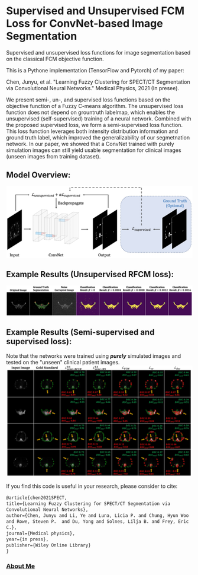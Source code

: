 # Supervised and Unsupervised FCM Loss for ConvNet-based Image Segmentation
Supervised and unsupervised loss functions for image segmentation based on the classical FCM objective function.

This is a Pythone implementation (TensorFlow and Pytorch) of my paper:

Chen, Junyu, et al. "Learning Fuzzy Clustering for SPECT/CT Segmentation via Convolutional Neural Networks." Medical Physics, 2021 (In presee).

We present semi-, un-, and supervised loss functions based on the objective function of a Fuzzy C-means algorithm. The unsupervised loss function does not depend on grountruth labelmap, which enables the unsupervised (self-supervised) training of a neural network. Combined with the proposed supervised loss, we form a semi-supervised loss function. This loss function leverages both intensity distribution information and ground truth label, which improved the generalizability of our segmetnation network. In our paper, we showed that a ConvNet trained with purely simulation images can still yield usable segmentation for clinical images (unseen images from training dataset).

## Model Overview:
<img src="https://github.com/junyuchen245/Semi-supervised_FCM_Loss_for_Segmentation/blob/main/figures/overview.jpg" width="600"/>

## Example Results (Unsupervised RFCM loss):
<img src="https://github.com/junyuchen245/Semi-supervised_FCM_Loss_for_Segmentation/blob/main/figures/beta_results.jpg" width="1000"/>

## Example Results (Semi-supervised and supervised loss):
Note that the networks were trained using ***purely*** simulated images and tested on the "unseen" clinical patient images.
<img src="https://github.com/junyuchen245/Semi-supervised_FCM_Loss_for_Segmentation/blob/main/figures/patient_test.JPG" width="800"/>



If you find this code is useful in your research, please consider to cite:

    @article{chen2021SPECT,
    title={Learning Fuzzy Clustering for SPECT/CT Segmentation via Convolutional Neural Networks},
    author={Chen, Junyu and Li, Ye and Luna, Licia P. and Chung, Hyun Woo and Rowe, Steven P.  and Du, Yong and Solnes, Lilja B. and Frey, Eric C.},
    journal={Medical physics},
    year={in press},
    publisher={Wiley Online Library}
    }

 
 
### <a href="https://junyuchen245.github.io"> About Me</a>

